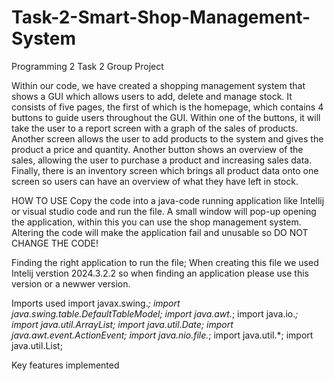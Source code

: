 # Task-2-Smart-Shop-Management-System
Programming 2 Task 2 Group Project

Within our code, we have created a shopping management system that shows a GUI which allows users to add, delete and manage stock. It consists of five pages, the first of which is the homepage, which contains 4 buttons to guide users throughout the GUI. Within one of the buttons, it will take the user to a report screen with a graph of the sales of products. Another screen allows the user to add products to the system and gives the product a price and quantity. Another button shows an overview of the sales, allowing the user to purchase a product and increasing sales data. Finally, there is an inventory screen which brings all product data onto one screen so users can have an overview of what they have left in stock. 

HOW TO USE 
Copy the code into a java-code running application like Intellij or visual studio code and run the file. 
A small window will pop-up opening the application, within this you can use the shop management system. 
Altering the code will make the application fail and unusable so DO NOT CHANGE THE CODE!

Finding the right application to run the file;
When creating this file we used Intelij verstion 2024.3.2.2 so when finding an application please use this version or a newwer version.

Imports used 
import javax.swing.*;
import java.swing.table.DefaultTableModel;
import java.awt.*;
import java.io.*;
import java.util.ArrayList;
import java.util.Date;
import java.awt.event.ActionEvent;
import java.nio.file.*;
import java.util.*;
import java.util.List;


Key features implemented 






